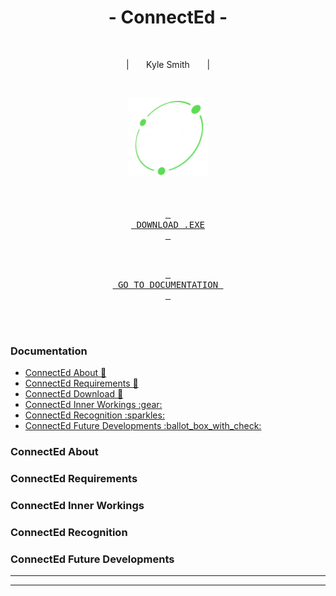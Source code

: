<div align = center>

# - ConnectEd -

<br>

<p>
  | &nbsp &nbsp &nbsp Kyle Smith &nbsp &nbsp &nbsp |
</p>

<a name="connected-download"></a>
<br>

<img src="./README-files/readme-logo.png" alt="ConnectEd" height="25%" width="25%">

<br>
<br>
<br>

[<kbd> <br> DOWNLOAD .EXE <br> </kbd>][KBD]

<br>

[<kbd> <br> GO TO DOCUMENTATION <br> </kbd>][GOTO]

</div>

<br>
<br>

<!--------------------------------- Documentation Table ------------------------------------------->

<a name="documentation"></a>
### Documentation
<ul>
  <li><a href="#connected-about">ConnectEd About 📜</a></li>
  <li><a href="#connected-requirements">ConnectEd Requirements 📑</a></li>
  <li><a href="#connected-download">ConnectEd Download 🔧</a></li>
  <li><a href="#connected-inner-workings">ConnectEd Inner Workings :gear:</a></li>
  <li><a href="#connected-recognition">ConnectEd Recognition :sparkles:</a></li>
  <li><a href="#connected-future-developments">ConnectEd Future Developments :ballot_box_with_check:</a></li>
</ul>

<!--------------------------------- ConnectEd About ------------------------------------------->

<a name="connected-abbout"></a>
### ConnectEd About

<!--------------------------------- ConnectEd Requirements ------------------------------------------->

<a name="connected-requirements"></a>
### ConnectEd Requirements

<!--------------------------------- ConnectEd Inner Workings ------------------------------------------->

<a name="connected-inner-workings"></a>
### ConnectEd Inner Workings

<!--------------------------------- ConnectEd Recognition ------------------------------------------->

<a name="connected-recognition"></a>
### ConnectEd Recognition

<!--------------------------------- ConnectEd Future Developments ------------------------------------------->

<a name="connected-future-developments"></a>
### ConnectEd Future Developments

<hr>
<hr>

<!--------------------------------- Variables ------------------------------------------->

[KBD]: http://example.com/
[GOTO]: #documentation
